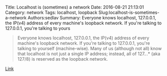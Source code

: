 Title: Localhost is (sometimes) a network
Date: 2016-08-21 21:13:01
Category: network
Tags: localhost, loopback
Slug:localhost-is-sometimes-a-network
Authors:sedlav
Summary: Everyone knows localhost, 127.0.0.1, the IP(v4) address of every machine's loopback network. If you're talking to 127.0.0.1, you're talking to yours

> Everyone knows localhost, 127.0.0.1, the IP(v4) address of every machine's loopback network. If you're talking to 127.0.0.1, you're talking to yourself (machine-wise). Many of us (although not all) know that localhost is not just a single IP address; instead, all of 127.*.*.* (aka 127/8) is reserved as the loopback network.

[Link](https://utcc.utoronto.ca/~cks/space/blog/sysadmin/LocalhostIsANetwork)
